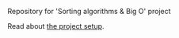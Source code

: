 Repository for 'Sorting algorithms & Big O' project

Read about [the project setup](https://warrenmarkham.hashnode.dev/setting-up-a-holberton-school-project).
